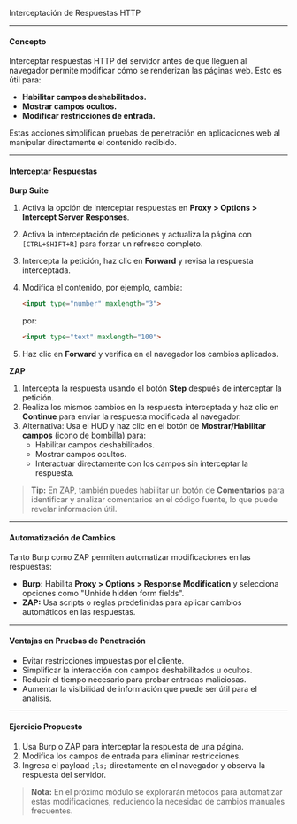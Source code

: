 Interceptación de Respuestas HTTP

---

#### **Concepto**

Interceptar respuestas HTTP del servidor antes de que lleguen al navegador permite modificar cómo se renderizan las páginas web. Esto es útil para:

- **Habilitar campos deshabilitados.**
- **Mostrar campos ocultos.**
- **Modificar restricciones de entrada.**

Estas acciones simplifican pruebas de penetración en aplicaciones web al manipular directamente el contenido recibido.

---

#### **Interceptar Respuestas**

**Burp Suite**

1. Activa la opción de interceptar respuestas en **Proxy > Options > Intercept Server Responses**.
2. Activa la interceptación de peticiones y actualiza la página con `[CTRL+SHIFT+R]` para forzar un refresco completo.
3. Intercepta la petición, haz clic en **Forward** y revisa la respuesta interceptada.
4. Modifica el contenido, por ejemplo, cambia:
    
    ```html
    <input type="number" maxlength="3">
    ```
    
    por:
    
    ```html
    <input type="text" maxlength="100">
    ```
    
5. Haz clic en **Forward** y verifica en el navegador los cambios aplicados.

**ZAP**

1. Intercepta la respuesta usando el botón **Step** después de interceptar la petición.
2. Realiza los mismos cambios en la respuesta interceptada y haz clic en **Continue** para enviar la respuesta modificada al navegador.
3. Alternativa: Usa el HUD y haz clic en el botón de **Mostrar/Habilitar campos** (icono de bombilla) para:
    - Habilitar campos deshabilitados.
    - Mostrar campos ocultos.
    - Interactuar directamente con los campos sin interceptar la respuesta.

> **Tip:** En ZAP, también puedes habilitar un botón de **Comentarios** para identificar y analizar comentarios en el código fuente, lo que puede revelar información útil.

---

#### **Automatización de Cambios**

Tanto Burp como ZAP permiten automatizar modificaciones en las respuestas:

- **Burp:** Habilita **Proxy > Options > Response Modification** y selecciona opciones como "Unhide hidden form fields".
- **ZAP:** Usa scripts o reglas predefinidas para aplicar cambios automáticos en las respuestas.

---

#### **Ventajas en Pruebas de Penetración**

- Evitar restricciones impuestas por el cliente.
- Simplificar la interacción con campos deshabilitados u ocultos.
- Reducir el tiempo necesario para probar entradas maliciosas.
- Aumentar la visibilidad de información que puede ser útil para el análisis.

---

#### **Ejercicio Propuesto**

1. Usa Burp o ZAP para interceptar la respuesta de una página.
2. Modifica los campos de entrada para eliminar restricciones.
3. Ingresa el payload `;ls;` directamente en el navegador y observa la respuesta del servidor.

> **Nota:** En el próximo módulo se explorarán métodos para automatizar estas modificaciones, reduciendo la necesidad de cambios manuales frecuentes.